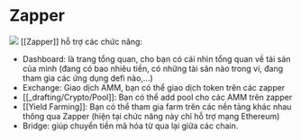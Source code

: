 # Zapper

![](https://cryptoinno.net/wp-content/uploads/2021/06/zapper.png)
[[Zapper]] hỗ trợ các chức năng:
-   Dashboard: là trang tổng quan, cho bạn có cái nhìn tổng quan về tài sản của mình (đang có bao nhiêu tiền, có những tài sản nào trong ví, đang tham gia các ứng dụng defi nào,…)
-   Exchange: Giao dịch AMM, bạn có thể giao dịch token trên các zapper
-   [[_drafting/Crypto/Pool]]: Bạn có thể add pool cho các AMM trên zapper
-   [[Yield Farming]]: Bạn có thể tham gia farm trên các nền tảng khác nhau thông qua Zapper (hiện tại chức năng này chỉ hỗ trợ mạng Ethereum)
-   Bridge: giúp chuyển tiền mã hóa từ qua lại giữa các chain.



